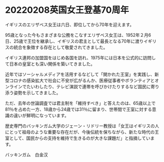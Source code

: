 # 20220208英国女王登基70周年

イギリスのエリザベス女王は六日、即位してから70年を迎えます。

95歳となった今もさまざまな公務をこなすエリザベス女王は、1952年２月6日、25歳で王位を継承し、イギリスの君主として最長となる70年に渡りイギリスの統合を象徴する存在として敬愛されてきました。

イギリス連邦の加盟国をはじめ各国を訪れ、1975年には日本を公式的に訪問して日本の皇室とも深い関係を築いてきました。

近年ではソーシャルメディアを活用するなどして「開かれた王室」を実践し、新型コロナの感染拡大で社会に不安が広がるんか、医療従事者やボランティアとオンラインでたいわしたり、テレビ演説で連帯を呼びかけたりするなど国民に寄り添う姿勢を示してきました。

ただ、去年の世論調査では君主制を「維持すべき」と答えたのは、65歳以上で81％を占めた一方、18歳から24歳では31％に留まり、世帯間で王室に対する意識の違いが鮮明になっています。

歴史専門のバッキンガム大学のジェーン・リドリー教授は「女王はイギリスの人にとって祖母のような重要な存在だが、今後伝統を保ちながら、新たな時代の王室として、国民からの支持を維持で生きるのが大きな課題だ」と指摘しています。





バッキンガム　白金汉